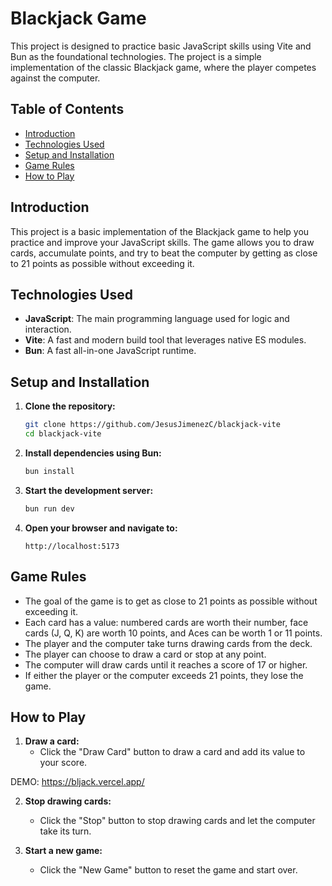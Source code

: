 # Blackjack Game

This project is designed to practice basic JavaScript skills using Vite and Bun as the foundational technologies. The project is a simple implementation of the classic Blackjack game, where the player competes against the computer.

## Table of Contents

- [Introduction](#introduction)
- [Technologies Used](#technologies-used)
- [Setup and Installation](#setup-and-installation)
- [Game Rules](#game-rules)
- [How to Play](#how-to-play)

## Introduction

This project is a basic implementation of the Blackjack game to help you practice and improve your JavaScript skills. The game allows you to draw cards, accumulate points, and try to beat the computer by getting as close to 21 points as possible without exceeding it.

## Technologies Used

- **JavaScript**: The main programming language used for logic and interaction.
- **Vite**: A fast and modern build tool that leverages native ES modules.
- **Bun**: A fast all-in-one JavaScript runtime.

## Setup and Installation

1. **Clone the repository:**

    ```bash
    git clone https://github.com/JesusJimenezC/blackjack-vite
    cd blackjack-vite
    ```

2. **Install dependencies using Bun:**

    ```bash
    bun install
    ```

3. **Start the development server:**

    ```bash
    bun run dev
    ```

4. **Open your browser and navigate to:**

    ```
    http://localhost:5173
    ```

## Game Rules

- The goal of the game is to get as close to 21 points as possible without exceeding it.
- Each card has a value: numbered cards are worth their number, face cards (J, Q, K) are worth 10 points, and Aces can be worth 1 or 11 points.
- The player and the computer take turns drawing cards from the deck.
- The player can choose to draw a card or stop at any point.
- The computer will draw cards until it reaches a score of 17 or higher.
- If either the player or the computer exceeds 21 points, they lose the game.

## How to Play

1. **Draw a card:**
    - Click the "Draw Card" button to draw a card and add its value to your score.
  
DEMO: https://bljack.vercel.app/

2. **Stop drawing cards:**
    - Click the "Stop" button to stop drawing cards and let the computer take its turn.

3. **Start a new game:**
    - Click the "New Game" button to reset the game and start over.
